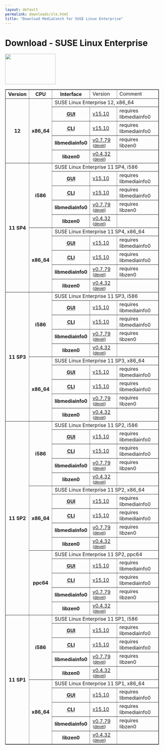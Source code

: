 ```yaml
---
layout: default
permalink: downloads/sle.html
title: "Download MediaConch for SUSE Linux Enterprise"
---
```


# Download - SUSE Linux Enterprise

<img src="/MediaConch/images/Suse.png" width="165" height="100"><br/>

<table border="1">
<tr class="table-header">
    <th>Version</th>
    <th>CPU</th>
    <th>Interface</th>
    <td>Version</td>
    <td>Comment</td>
</tr>
<tr>
    <th rowspan="5" id="12">12</th>
    <th rowspan="5">x86_64</th>
    <td class="table-OS" colspan="3" id="12.x86_64">SUSE Linux Enterprise 12, x86_64</td>
</tr>
<tr>
    <th><abbr title="Graphical User Interface">GUI</abbr></th>
    <td><a href="https://mediaarea.net/download/binary/mediaconch-gui/15.10/mediaconch-gui-15.10-1.x86_64.SLE_12.rpm">v15.10</a></td>
    <td>requires libmediainfo0</td>
</tr>
<tr>
    <th><abbr title="Command Line Interface">CLI</abbr></th>
    <td><a href="https://mediaarea.net/download/binary/mediaconch/15.10/mediaconch-15.10-1.x86_64.SLE_12.rpm">v15.10</a></td>
    <td>requires libmediainfo0</td>
</tr>
<tr>
    <th>libmediainfo0</th>
    <td><a href="https://mediaarea.net/download/binary/libmediainfo0/0.7.79/libmediainfo0-0.7.79-1.x86_64.SLE_12.rpm">v0.7.79</a><small> (<a href="https://mediaarea.net/download/binary/libmediainfo0/0.7.79/libmediainfo-devel-0.7.79-1.x86_64.SLE_12.rpm">devel</a>)</small></td>
    <td>requires libzen0</td>
</tr>
<tr>
    <th>libzen0</th>
    <td><a href="https://mediaarea.net/download/binary/libzen0/0.4.32/libzen0-0.4.32-1.x86_64.SLE_12.rpm">v0.4.32</a><small> (<a href="https://mediaarea.net/download/binary/libzen0/0.4.32/libzen-devel-0.4.32-1.x86_64.SLE_12.rpm">devel</a>)</small></td>
    <td>&nbsp;</td>
</tr>
<tr>
    <th rowspan="10" id="11_SP4">11 SP4</th>
    <th rowspan="5">i586</th>
    <td class="table-OS" colspan="3" id="11_SP4.i586">SUSE Linux Enterprise 11 SP4, i586</td>
</tr>
<tr>
    <th><abbr title="Graphical User Interface">GUI</abbr></th>
    <td><a href="https://mediaarea.net/download/binary/mediaconch-gui/15.10/mediaconch-gui-15.10-1.i586.SLE_11_SP4.rpm">v15.10</a></td>
    <td>requires libmediainfo0</td>
</tr>
<tr>
    <th><abbr title="Command Line Interface">CLI</abbr></th>
    <td><a href="https://mediaarea.net/download/binary/mediaconch/15.10/mediaconch-15.10-1.i586.SLE_11_SP4.rpm">v15.10</a></td>
    <td>requires libmediainfo0</td>
</tr>
<tr>
    <th>libmediainfo0</th>
    <td><a href="https://mediaarea.net/download/binary/libmediainfo0/0.7.79/libmediainfo0-0.7.79-1.i586.SLE_11_SP4.rpm">v0.7.79</a><small> (<a href="https://mediaarea.net/download/binary/libmediainfo0/0.7.79/libmediainfo-devel-0.7.79-1.i586.SLE_11_SP4.rpm">devel</a>)</small></td>
    <td>requires libzen0</td>
</tr>
<tr>
    <th>libzen0</th>
    <td><a href="https://mediaarea.net/download/binary/libzen0/0.4.32/libzen0-0.4.32-1.i586.SLE_11_SP4.rpm">v0.4.32</a><small> (<a href="https://mediaarea.net/download/binary/libzen0/0.4.32/libzen-devel-0.4.32-1.i586.SLE_11_SP4.rpm">devel</a>)</small></td>
    <td>&nbsp;</td>
</tr>
<tr>
    <th rowspan="5">x86_64</th>
    <td class="table-OS" colspan="3" id="11_SP4.x86_64">SUSE Linux Enterprise 11 SP4, x86_64</td>
</tr>
<tr>
    <th><abbr title="Graphical User Interface">GUI</abbr></th>
    <td><a href="https://mediaarea.net/download/binary/mediaconch-gui/15.10/mediaconch-gui-15.10-1.x86_64.SLE_11_SP4.rpm">v15.10</a></td>
    <td>requires libmediainfo0</td>
</tr>
<tr>
    <th><abbr title="Command Line Interface">CLI</abbr></th>
    <td><a href="https://mediaarea.net/download/binary/mediaconch/15.10/mediaconch-15.10-1.x86_64.SLE_11_SP4.rpm">v15.10</a></td>
    <td>requires libmediainfo0</td>
</tr>
<tr>
    <th>libmediainfo0</th>
    <td><a href="https://mediaarea.net/download/binary/libmediainfo0/0.7.79/libmediainfo0-0.7.79-1.x86_64.SLE_11_SP4.rpm">v0.7.79</a><small> (<a href="https://mediaarea.net/download/binary/libmediainfo0/0.7.79/libmediainfo-devel-0.7.79-1.x86_64.SLE_11_SP4.rpm">devel</a>)</small></td>
    <td>requires libzen0</td>
</tr>
<tr>
    <th>libzen0</th>
    <td><a href="https://mediaarea.net/download/binary/libzen0/0.4.32/libzen0-0.4.32-1.x86_64.SLE_11_SP4.rpm">v0.4.32</a><small> (<a href="https://mediaarea.net/download/binary/libzen0/0.4.32/libzen-devel-0.4.32-1.x86_64.SLE_11_SP4.rpm">devel</a>)</small></td>
    <td>&nbsp;</td>
</tr>
<tr>
    <th rowspan="10" id="11_SP3">11 SP3</th>
    <th rowspan="5">i586</th>
    <td class="table-OS" colspan="3" id="11_SP3.i586">SUSE Linux Enterprise 11 SP3, i586</td>
</tr>
<tr>
    <th><abbr title="Graphical User Interface">GUI</abbr></th>
    <td><a href="https://mediaarea.net/download/binary/mediaconch-gui/15.10/mediaconch-gui-15.10-1.i586.SLE_11_SP3.rpm">v15.10</a></td>
    <td>requires libmediainfo0</td>
</tr>
<tr>
    <th><abbr title="Command Line Interface">CLI</abbr></th>
    <td><a href="https://mediaarea.net/download/binary/mediaconch/15.10/mediaconch-15.10-1.i586.SLE_11_SP3.rpm">v15.10</a></td>
    <td>requires libmediainfo0</td>
</tr>
<tr>
    <th>libmediainfo0</th>
    <td><a href="https://mediaarea.net/download/binary/libmediainfo0/0.7.79/libmediainfo0-0.7.79-1.i586.SLE_11_SP3.rpm">v0.7.79</a><small> (<a href="https://mediaarea.net/download/binary/libmediainfo0/0.7.79/libmediainfo-devel-0.7.79-1.i586.SLE_11_SP3.rpm">devel</a>)</small></td>
    <td>requires libzen0</td>
</tr>
<tr>
    <th>libzen0</th>
    <td><a href="https://mediaarea.net/download/binary/libzen0/0.4.32/libzen0-0.4.32-1.i586.SLE_11_SP3.rpm">v0.4.32</a><small> (<a href="https://mediaarea.net/download/binary/libzen0/0.4.32/libzen-devel-0.4.32-1.i586.SLE_11_SP3.rpm">devel</a>)</small></td>
    <td>&nbsp;</td>
</tr>
<tr>
    <th rowspan="5">x86_64</th>
    <td class="table-OS" colspan="3" id="11_SP3.x86_64">SUSE Linux Enterprise 11 SP3, x86_64</td>
</tr>
<tr>
    <th><abbr title="Graphical User Interface">GUI</abbr></th>
    <td><a href="https://mediaarea.net/download/binary/mediaconch-gui/15.10/mediaconch-gui-15.10-1.x86_64.SLE_11_SP3.rpm">v15.10</a></td>
    <td>requires libmediainfo0</td>
</tr>
<tr>
    <th><abbr title="Command Line Interface">CLI</abbr></th>
    <td><a href="https://mediaarea.net/download/binary/mediaconch/15.10/mediaconch-15.10-1.x86_64.SLE_11_SP3.rpm">v15.10</a></td>
    <td>requires libmediainfo0</td>
</tr>
<tr>
    <th>libmediainfo0</th>
    <td><a href="https://mediaarea.net/download/binary/libmediainfo0/0.7.79/libmediainfo0-0.7.79-1.x86_64.SLE_11_SP3.rpm">v0.7.79</a><small> (<a href="https://mediaarea.net/download/binary/libmediainfo0/0.7.79/libmediainfo-devel-0.7.79-1.x86_64.SLE_11_SP3.rpm">devel</a>)</small></td>
    <td>requires libzen0</td>
</tr>
<tr>
    <th>libzen0</th>
    <td><a href="https://mediaarea.net/download/binary/libzen0/0.4.32/libzen0-0.4.32-1.x86_64.SLE_11_SP3.rpm">v0.4.32</a><small> (<a href="https://mediaarea.net/download/binary/libzen0/0.4.32/libzen-devel-0.4.32-1.x86_64.SLE_11_SP3.rpm">devel</a>)</small></td>
    <td>&nbsp;</td>
</tr>
<tr>
    <th rowspan="15" id="11_SP2">11 SP2</th>
    <th rowspan="5">i586</th>
    <td class="table-OS" colspan="3" id="11_SP2.i586">SUSE Linux Enterprise 11 SP2, i586</td>
</tr>
<tr>
    <th><abbr title="Graphical User Interface">GUI</abbr></th>
    <td><a href="https://mediaarea.net/download/binary/mediaconch-gui/15.10/mediaconch-gui-15.10-1.i586.SLE_11_SP2.rpm">v15.10</a></td>
    <td>requires libmediainfo0</td>
</tr>
<tr>
    <th><abbr title="Command Line Interface">CLI</abbr></th>
    <td><a href="https://mediaarea.net/download/binary/mediaconch/15.10/mediaconch-15.10-1.i586.SLE_11_SP2.rpm">v15.10</a></td>
    <td>requires libmediainfo0</td>
</tr>
<tr>
    <th>libmediainfo0</th>
    <td><a href="https://mediaarea.net/download/binary/libmediainfo0/0.7.79/libmediainfo0-0.7.79-1.i586.SLE_11_SP2.rpm">v0.7.79</a><small> (<a href="https://mediaarea.net/download/binary/libmediainfo0/0.7.79/libmediainfo-devel-0.7.79-1.i586.SLE_11_SP2.rpm">devel</a>)</small></td>
    <td>requires libzen0</td>
</tr>
<tr>
    <th>libzen0</th>
    <td><a href="https://mediaarea.net/download/binary/libzen0/0.4.32/libzen0-0.4.32-1.i586.SLE_11_SP2.rpm">v0.4.32</a><small> (<a href="https://mediaarea.net/download/binary/libzen0/0.4.32/libzen-devel-0.4.32-1.i586.SLE_11_SP2.rpm">devel</a>)</small></td>
    <td>&nbsp;</td>
</tr>
<tr>
    <th rowspan="5">x86_64</th>
    <td class="table-OS" colspan="3" id="11_SP2.x86_64">SUSE Linux Enterprise 11 SP2, x86_64</td>
</tr>
<tr>
    <th><abbr title="Graphical User Interface">GUI</abbr></th>
    <td><a href="https://mediaarea.net/download/binary/mediaconch-gui/15.10/mediaconch-gui-15.10-1.x86_64.SLE_11_SP2.rpm">v15.10</a></td>
    <td>requires libmediainfo0</td>
</tr>
<tr>
    <th><abbr title="Command Line Interface">CLI</abbr></th>
    <td><a href="https://mediaarea.net/download/binary/mediaconch/15.10/mediaconch-15.10-1.x86_64.SLE_11_SP2.rpm">v15.10</a></td>
    <td>requires libmediainfo0</td>
</tr>
<tr>
    <th>libmediainfo0</th>
    <td><a href="https://mediaarea.net/download/binary/libmediainfo0/0.7.79/libmediainfo0-0.7.79-1.x86_64.SLE_11_SP2.rpm">v0.7.79</a><small> (<a href="https://mediaarea.net/download/binary/libmediainfo0/0.7.79/libmediainfo-devel-0.7.79-1.x86_64.SLE_11_SP2.rpm">devel</a>)</small></td>
    <td>requires libzen0</td>
</tr>
<tr>
    <th>libzen0</th>
    <td><a href="https://mediaarea.net/download/binary/libzen0/0.4.32/libzen0-0.4.32-1.x86_64.SLE_11_SP2.rpm">v0.4.32</a><small> (<a href="https://mediaarea.net/download/binary/libzen0/0.4.32/libzen-devel-0.4.32-1.x86_64.SLE_11_SP2.rpm">devel</a>)</small></td>
    <td>&nbsp;</td>
</tr>
<tr>
    <th rowspan="5">ppc64</th>
    <td class="table-OS" colspan="3" id="11_SP2.ppc64">SUSE Linux Enterprise 11 SP2, ppc64</td>
</tr>
<tr>
    <th><abbr title="Graphical User Interface">GUI</abbr></th>
    <td><a href="https://mediaarea.net/download/binary/mediaconch-gui/15.10/mediaconch-gui-15.10-1.ppc64.SLE_11_SP2.rpm">v15.10</a></td>
    <td>requires libmediainfo0</td>
</tr>
<tr>
    <th><abbr title="Command Line Interface">CLI</abbr></th>
    <td><a href="https://mediaarea.net/download/binary/mediaconch/15.10/mediaconch-15.10-1.ppc64.SLE_11_SP2.rpm">v15.10</a></td>
    <td>requires libmediainfo0</td>
</tr>
<tr>
    <th>libmediainfo0</th>
    <td><a href="https://mediaarea.net/download/binary/libmediainfo0/0.7.79/libmediainfo0-0.7.79-1.ppc64.SLE_11_SP2.rpm">v0.7.79</a><small> (<a href="https://mediaarea.net/download/binary/libmediainfo0/0.7.79/libmediainfo-devel-0.7.79-1.ppc64.SLE_11_SP2.rpm">devel</a>)</small></td>
    <td>requires libzen0</td>
</tr>
<tr>
    <th>libzen0</th>
    <td><a href="https://mediaarea.net/download/binary/libzen0/0.4.32/libzen0-0.4.32-1.ppc64.SLE_11_SP2.rpm">v0.4.32</a><small> (<a href="https://mediaarea.net/download/binary/libzen0/0.4.32/libzen-devel-0.4.32-1.ppc64.SLE_11_SP2.rpm">devel</a>)</small></td>
    <td>&nbsp;</td>
</tr>
<tr>
    <th rowspan="10" id="11_SP1">11 SP1</th>
    <th rowspan="5">i586</th>
    <td class="table-OS" colspan="3" id="11_SP1.i586">SUSE Linux Enterprise 11 SP1, i586</td>
</tr>
<tr>
    <th><abbr title="Graphical User Interface">GUI</abbr></th>
    <td><a href="https://mediaarea.net/download/binary/mediaconch-gui/15.10/mediaconch-gui-15.10-1.i586.SLE_11_SP1.rpm">v15.10</a></td>
    <td>requires libmediainfo0</td>
</tr>
<tr>
    <th><abbr title="Command Line Interface">CLI</abbr></th>
    <td><a href="https://mediaarea.net/download/binary/mediaconch/15.10/mediaconch-15.10-1.i586.SLE_11_SP1.rpm">v15.10</a></td>
    <td>requires libmediainfo0</td>
</tr>
<tr>
    <th>libmediainfo0</th>
    <td><a href="https://mediaarea.net/download/binary/libmediainfo0/0.7.79/libmediainfo0-0.7.79-1.i586.SLE_11_SP1.rpm">v0.7.79</a><small> (<a href="https://mediaarea.net/download/binary/libmediainfo0/0.7.79/libmediainfo-devel-0.7.79-1.i586.SLE_11_SP1.rpm">devel</a>)</small></td>
    <td>requires libzen0</td>
</tr>
<tr>
    <th>libzen0</th>
    <td><a href="https://mediaarea.net/download/binary/libzen0/0.4.32/libzen0-0.4.32-1.i586.SLE_11_SP1.rpm">v0.4.32</a><small> (<a href="https://mediaarea.net/download/binary/libzen0/0.4.32/libzen-devel-0.4.32-1.i586.SLE_11_SP1.rpm">devel</a>)</small></td>
    <td>&nbsp;</td>
</tr>
<tr>
    <th rowspan="5">x86_64</th>
    <td class="table-OS" colspan="3" id="11_SP1.x86_64">SUSE Linux Enterprise 11 SP1, x86_64</td>
</tr>
<tr>
    <th><abbr title="Graphical User Interface">GUI</abbr></th>
    <td><a href="https://mediaarea.net/download/binary/mediaconch-gui/15.10/mediaconch-gui-15.10-1.x86_64.SLE_11_SP1.rpm">v15.10</a></td>
    <td>requires libmediainfo0</td>
</tr>
<tr>
    <th><abbr title="Command Line Interface">CLI</abbr></th>
    <td><a href="https://mediaarea.net/download/binary/mediaconch/15.10/mediaconch-15.10-1.x86_64.SLE_11_SP1.rpm">v15.10</a></td>
    <td>requires libmediainfo0</td>
</tr>
<tr>
    <th>libmediainfo0</th>
    <td><a href="https://mediaarea.net/download/binary/libmediainfo0/0.7.79/libmediainfo0-0.7.79-1.x86_64.SLE_11_SP1.rpm">v0.7.79</a><small> (<a href="https://mediaarea.net/download/binary/libmediainfo0/0.7.79/libmediainfo-devel-0.7.79-1.x86_64.SLE_11_SP1.rpm">devel</a>)</small></td>
    <td>requires libzen0</td>
</tr>
<tr>
    <th>libzen0</th>
    <td><a href="https://mediaarea.net/download/binary/libzen0/0.4.32/libzen0-0.4.32-1.x86_64.SLE_11_SP1.rpm">v0.4.32</a><small> (<a href="https://mediaarea.net/download/binary/libzen0/0.4.32/libzen-devel-0.4.32-1.x86_64.SLE_11_SP1.rpm">devel</a>)</small></td>
    <td>&nbsp;</td>
</tr>
</table>
